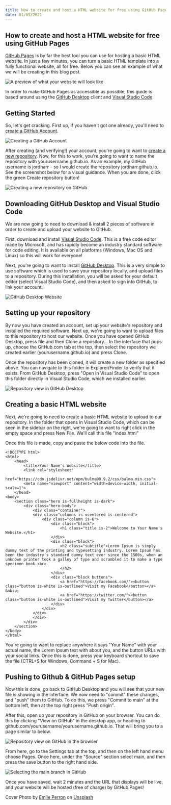 ```yaml
---
title: How to create and host a HTML website for free using GitHub Pages
date: 01/05/2021
---
```


## How to create and host a HTML website for free using GitHub Pages

[GitHub Pages](https://pages.github.com) is by far the best tool you can use for hosting a basic HTML website. In just a few minutes, you can turn a basic HTML template into a fully functional website, all for free. Below you can see an example of what we will be creating in this blog post.

![A preview of what your website will look like](https://cdn.hashnode.com/res/hashnode/image/upload/v1620994277055/gT8pozKRN.png)

In order to make GitHub Pages as accessible as possible, this guide is based around using the [GitHub Desktop](https://desktop.github.com) client and [Visual Studio Code](https://code.visualstudio.com).

## Getting Started

So, let's get cracking. First up, if you haven't got one already, you'll need to [create a GitHub Account](https://github.com/join).

![Creating a GitHub Account](https://cdn.hashnode.com/res/hashnode/image/upload/v1620988477864/an25mCQmc.png)

After creating (and verifying!) your account, you're going to want to [create a new repository](https://github.com/new). Now, for this to work, you're going to want to name the repository with yourusername.github.io. As an example, my GitHub username is jordharr - so I would create the repository jordharr.github.io. See the screenshot below for a visual guidance. When you are done, click the green Create repository button!

![Creating a new repository on GitHub](https://cdn.hashnode.com/res/hashnode/image/upload/v1620989022264/ZM9zaCoSw.png)

## Downloading GitHub Desktop and Visual Studio Code

We are now going to need to download & install 2 pieces of software in order to create and upload your website to GitHub.

First, download and install [Visual Studio Code](https://code.visualstudio.com). This is a free code editor made by Microsoft, and has rapidly become an industry standard software for code editing. It is available on all platforms (Windows, Mac OS and Linux) so this will work for everyone!

Next, you're going to want to install [GitHub Desktop](https://desktop.github.com). This is a very simple to use software which is used to save your repository locally, and upload files to a repository. During this installation, you will be asked for your default editor (select Visual Studio Code), and then asked to sign into GitHub, to link your account.

![GitHub Desktop Website](https://cdn.hashnode.com/res/hashnode/image/upload/v1620989966630/7QtdxhmHN.png)

## Setting up your repository

By now you have created an account, set up your website's repository and installed the required software. Next up, we're going to want to upload files to this repository to host our website. Once you have opened GitHub Desktop, press file and then Clone a repository... In the interface that pops up, choose the GitHub.com tab at the top, then select the repository we created earlier (yourusername.github.io) and press Clone.

Once the repository has been cloned, it will create a new folder as specified above. You can navigate to this folder in Explorer/Finder to verify that it exists. From GitHub Desktop, press "Open in Visual Studio Code" to open this folder directly in Visual Studio Code, which we installed earlier.

![Repository view in GitHub Desktop](https://cdn.hashnode.com/res/hashnode/image/upload/v1620993627619/1sRYUDOui.png)

## Creating a basic HTML website

Next, we're going to need to create a basic HTML website to upload to our repository. In the folder that opens in Visual Studio Code, which can be seen in the sidebar on the right, we're going to want to right click in the empty space and press New File. We'll call this file "index.html"

Once this file is made, copy and paste the below code into the file.

```
<!DOCTYPE html>
<html>
    <head>
        <title>Your Name's Website</title>
        <link rel="stylesheet"
            href="https://cdn.jsdelivr.net/npm/bulma@0.9.2/css/bulma.min.css">
        <meta name="viewport" content="width=device-width, initial-scale=1">
    </head>
<body>
    <section class="hero is-fullheight is-dark">
        <div class="hero-body">
            <div class="container">
            <div class="columns is-vcentered is-centered">
                <div class="column is-6">
                    <div class="block">
                        <h1 class="title is-2">Welcome to Your Name's Website.</h1>
                    </div>
                    <div class="block">
                        <h2 class="subtitle">Lorem Ipsum is simply dummy text of the printing and typesetting industry. Lorem Ipsum has been the industry's standard dummy text ever since the 1500s, when an unknown printer took a galley of type and scrambled it to make a type specimen book.<br>
                        </h2>
                    </div>
                    <div class="block buttons">
                        <a href="https://facebook.com/"><button class="button is-white is-outlined">Visit my Facebook</button></a> &nbsp;
                        <a href="https://twitter.com/"><button class="button is-white is-outlined">Visit my Twitter</button></a>
                    </div>
                </div>
            </div>
            </div>
        </div>
    </section>
</body>
</html>
```

You're going to want to replace anywhere it says "Your Name" with your actual name, the Lorem Ipsum text with about you, and the button URLs with your social links. Once this is done, press your keyboard shortcut to save the file (CTRL+S for Windows, Command + S for Mac).

## Pushing to Github & GitHub Pages setup

Now this is done, go back to GitHub Desktop and you will see that your new file is showing in the interface. We now need to "commit" these changes, and "push" them to GitHub. To do this, we press "Commit to main" at the bottom left, then at the top right press "Push origin".

After this, open up your repository in GitHub on your browser. You can do this by clicking "View on GitHub" in the desktop app, or heading to github.com/yourusername/yourusername.github.io. That will bring you to a page similar to below.

![Repository view on GitHub in the browser](https://cdn.hashnode.com/res/hashnode/image/upload/v1620994663970/GWv9oZCHl.png)

From here, go to the Settings tab at the top, and then on the left hand menu choose Pages. Once here, under the "Source" section select main, and then press the save button to the right hand side.

![Selecting the main branch in GitHub](https://cdn.hashnode.com/res/hashnode/image/upload/v1620994816448/BaYOBCcAc.png)

Once you have saved, wait 2 minutes and the URL that displays will be live, and your website will be hosted (free of charge) by GitHub Pages!

Cover Photo by [Emile Perron](https://unsplash.com/@emilep?utm_source=unsplash&utm_medium=referral&utm_content=creditCopyText) on [Unsplash](https://unsplash.com/s/photos/website?utm_source=unsplash&utm_medium=referral&utm_content=creditCopyText)